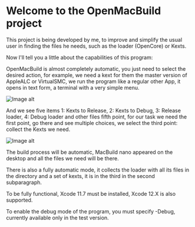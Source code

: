 #                                           Welcome to the OpenMacBuild project




This project is being developed by me, to improve and simplify the usual user in finding the files he needs, such as the loader (OpenCore) or Kexts.


Now I'll tell you a little about the capabilities of this program:



OpenMacBuild is almost completely automatic, you just need to select the desired action, for example, we need a kext for them the master version of AppleALC or VirtualSMC, we run the program like a regular other App, it opens in text form, a terminal with a very simple menu.

![Image alt](https://github.com/DmitriyyyyS/OpenMacBuild/blob/master/Picture%201.png)

And we see five items 1: Kexts to Release, 2: Kexts to Debug, 3: Release loader, 4: Debug loader and other files fifth point, for our task we need the first point, go there and see multiple choices, we select the third point: collect the Kexts we need.

![Image alt](https://github.com/DmitriyyyyS/OpenMacBuild/blob/master/Picture%202.png)

The build process will be automatic, MacBuild nano appeared on the desktop and all the files we need will be there.

There is also a fully automatic mode, it collects the loader with all its files in the directory and a set of kexts, it is in the third in the second subparagraph.



To be fully functional, Xcode 11.7 must be installed, Xcode 12.X is also supported.


To enable the debug mode of the program, you must specify -Debug, currently available only in the test version.
